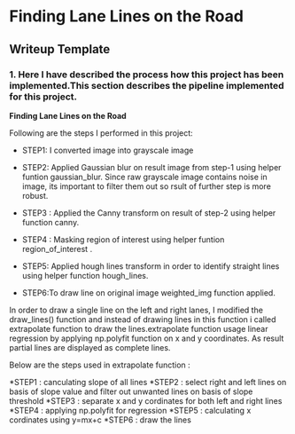 # **Finding Lane Lines on the Road** 

## Writeup Template

### 1. Here I have described the process how this project has been implemented.This section describes the pipeline implemented for this project.


**Finding Lane Lines on the Road**

Following are the steps I performed in this project:

* STEP1: I converted image into grayscale image

[image1]: ./examples/grayscale.jpg "Grayscale"

* STEP2: Applied Gaussian blur on result image from step-1 using helper funtion gaussian_blur. Since raw grayscale image contains noise in image, its important to filter them out so rsult of further step is more robust.

* STEP3 : Applied the Canny transform on result of step-2 using helper function canny.

* STEP4 : Masking region of interest using helper funtion region_of_interest .

* STEP5: Applied hough lines transform in order to identify straight lines using helper function hough_lines.

* STEP6:To draw line on original image weighted_img function applied.

In order to draw a single line on the left and right lanes, I modified the draw_lines() function and instead of drawing lines in this function i called extrapolate function to draw the lines.extrapolate function usage linear regression by applying np.polyfit function on x and y coordinates. As result partial lines are displayed as complete lines.

Below are the steps used in extrapolate function :


*STEP1 : canculating slope of all lines
*STEP2 : select right and left lines on basis of slope value and filter out unwanted lines on basis of slope threshold
*STEP3 : separate x and y cordinates for both left and right lines
*STEP4 : applying np.polyfit for regression
*STEP5 : calculating x cordinates using y=mx+c
*STEP6 : draw the lines
